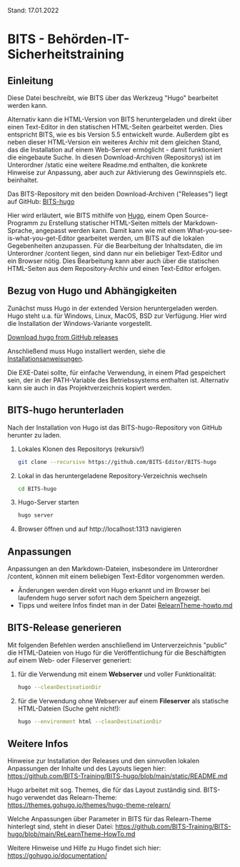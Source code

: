Stand: 17.01.2022

# BITS - Behörden-IT-Sicherheitstraining

## Einleitung
Diese Datei beschreibt, wie BITS über das Werkzeug "Hugo" bearbeitet werden kann.

Alternativ kann die HTML-Version von BITS heruntergeladen und direkt über einen Text-Editor in den statischen HTML-Seiten gearbeitet werden. Dies entspricht BITS, wie es bis Version 5.5 entwickelt wurde. Außerdem gibt es neben dieser HTML-Version ein weiteres Archiv mit dem gleichen Stand, das die Installation auf einem Web-Server ermöglicht - damit funktioniert die eingebaute Suche.  In diesen Download-Archiven (Repositorys) ist im Unterordner /static eine weitere Readme.md enthalten, die konkrete Hinweise zur Anpassung, aber auch zur Aktivierung des Gewinnspiels etc. beinhaltet.

Das BITS-Repository mit den beiden Download-Archiven ("Releases") liegt auf GitHub: [BITS-hugo](https://github.com/BITS-Editor/BITS-hugo)

Hier wird erläutert, wie BITS mithilfe von [Hugo](https://gohugo.io), einem Open Source-Programm zu Erstellung statischer HTML-Seiten mittels der Markdown-Sprache, angepasst werden kann. Damit kann wie mit einem What-you-see-is-what-you-get-Editor gearbeitet werden, um BITS auf die lokalen Gegebenheiten anzupassen. Für die Bearbeitung der Inhaltsdaten, die im Unterordner /content liegen, sind dann nur ein beliebiger Text-Editor und ein Browser nötig. Dies Bearbeitung kann aber auch über die statischen HTML-Seiten aus dem Repository-Archiv und einen Text-Editor erfolgen.

## Bezug von Hugo und Abhängigkeiten

Zunächst muss Hugo in der extended Version heruntergeladen werden. Hugo steht u.a. für Windows, Linux, MacOS, BSD zur Verfügung. Hier wird die Installation der Windows-Variante vorgestellt.

[Download hugo from GitHub releases](https://github.com/gohugoio/hugo/releases)

Anschließend muss Hugo installiert werden, siehe die [Installationsanweisungen](https://gohugo.io/getting-started/installing/). 

Die EXE-Datei sollte, für einfache Verwendung, in einem Pfad gespeichert sein, der in der PATH-Variable des Betriebssystems enthalten ist. Alternativ kann sie auch in das Projektverzeichnis kopiert werden.

## BITS-hugo herunterladen

Nach der Installation von Hugo ist das BITS-hugo-Repository von GitHub herunter zu laden.

1. Lokales Klonen des Repositorys (rekursiv!)
   
    ```bash
    git clone --recursive https://github.com/BITS-Editor/BITS-hugo
    ```

2. Lokal in das heruntergeladene Repository-Verzeichnis wechseln

    ```bash
    cd BITS-hugo
    ```

3. Hugo-Server starten

    ```bash
    hugo server
    ```

4. Browser öffnen und auf http://localhost:1313 navigieren

## Anpassungen

Anpassungen an den Markdown-Dateien, insbesondere im Unterordner /content, können mit einem beliebigen Text-Editor vorgenommen werden.

- Änderungen werden direkt von Hugo erkannt und im Browser bei laufendem hugo server sofort nach dem Speichern angezeigt.
- Tipps und weitere Infos findet man in der Datei [RelearnTheme-howto.md](https://github.com/BITS-Training/BITS-hugo/blob/main/ReLearnTheme-HowTo.md) 

## BITS-Release generieren

Mit folgenden Befehlen werden anschließend im Unterverzeichnis "public" die HTML-Dateien von Hugo für die Veröffentlichung für die Beschäftigten auf einem Web- oder Fileserver generiert:

1. für die Verwendung mit einem **Webserver** und voller Funktionalität:

	```bash
	hugo --cleanDestinationDir
	```

2. für die Verwendung ohne Webserver auf einem **Fileserver** als statische HTML-Dateien (Suche geht nicht!):

	```bash
	hugo --environment html --cleanDestinationDir
	```

## Weitere Infos

Hinweise zur Installation der Releases und den sinnvollen lokalen Anpassungen der Inhalte und des Layouts liegen hier:
https://github.com/BITS-Training/BITS-hugo/blob/main/static/README.md

Hugo arbeitet mit sog. Themes, die für das Layout zuständig sind. BITS-hugo verwendet das Relearn-Theme:
https://themes.gohugo.io/themes/hugo-theme-relearn/

Welche Anpassungen über Parameter in BITS für das Relearn-Theme hinterlegt sind, steht in dieser Datei:
https://github.com/BITS-Training/BITS-hugo/blob/main/ReLearnTheme-HowTo.md

Weitere Hinweise und Hilfe zu Hugo findet sich hier:
https://gohugo.io/documentation/